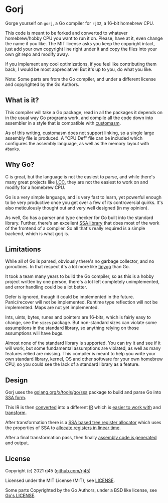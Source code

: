 # Gorj

Gorge yourself on `gorj`, a Go compiler for `rj32`, a 16-bit homebrew CPU.

This code is meant to be forked and converted to whatever homebrew/hobby CPU you want to run it on. Please, have at it, even change the name if you like. The MIT license asks you keep the copyright intact, just add your own copyright line right under it and copy the files into your own git repo and modify away.

If you implement any cool optimizations, if you feel like contributing them back, I would be most appreciative! But it's up to you, do what you like.

Note: Some parts are from the Go compiler, and under a different license and copyrighted by the Go Authors.

## What is it?

This compiler will take a Go package, read in all the packages it depends on in the usual way Go programs work, and compile all the code down into assembler in a style that is compatible with [customasm](https://github.com/hlorenzi/customasm).

As of this writing, customasm does not support linking, so a single large assembly file is produced. A "CPU Def" file can be included which configures the assembly language, as well as the memory layout with `#bank`s.

## Why Go?

C is great, but the language is not the easiest to parse, and while there's many great projects like [LCC](https://github.com/drh/lcc), they are not the easiest to work on and modify for a homebrew CPU.

Go is a very simple language, and is very fast to learn, yet powerful enough to be very productive once you get over a few of its controversial quirks. It's also meticulously thought out and very well designed (in my opinion).

As well, Go has a parser and type checker for Go built into the standard library. Further, there's an excellent [SSA library](https://golang.org/x/tools/go/ssa) that does most of the work of the frontend of a compiler. So all that's really required is a simple backend, which is what gorj is.

## Limitations

While all of Go is parsed, obviously there's no garbage collector, and no goroutines. In that respect it's a lot more like [tinygo](https://tinygo.org/) than Go.

It took a team many years to build the Go compiler, so as this is a hobby project written by one person, there's a lot left completely unimplemented, and error handling could be a lot better.

Defer is ignored, though it could be implemented in the future. Panic/recover will not be implemented. Runtime type reflection will not be implemented. Maps are not yet implemented.

Ints, uints, bytes, runes and pointers are 16-bits, which is fairly easy to change, see the `sizes` package. But non-standard sizes can violate some assumptions in the standard library, so anything relying on those assumptions will have bugs.

Almost none of the standard library is supported. You can try it and see if it will work, but some fundamental assumptions are violated, as well as many features relied are missing. This compiler is meant to help you write your own standard library, kernel, OS and other software for your own homebrew CPU, so you could see the lack of a standard library as a feature.

## Design

Gorj uses the [golang.org/x/tools/go/ssa](https://golang.org/x/tools/go/ssa) package to build and parse Go into [SSA form](https://en.wikipedia.org/wiki/Static_single_assignment_form).

This IR is then [converted](./parser) into a different [IR](./ir) which is [easier to work with](https://www.hpl.hp.com/techreports/Compaq-DEC/WRL-2000-2.html) and [transform](./xform).

After transformation there is a [SSA based tree register allocator](./regalloc) which uses the properties of SSA to [allocate registers in linear time](https://compilers.cs.uni-saarland.de/projects/ssara/).

After a final transformation pass, then finally [assembly code is generated](./codegen) and output.

## License

Copyright (c) 2021 rj45 ([github.com/rj45](https://github.com/rj45))

Licensed under the MIT License (MIT), see [LICENSE](./LICENSE).

Some parts Copyrighted by the Go Authors, under a BSD like license, see [Go's LICENSE](https://github.com/golang/go/blob/666fc173c02ff3004ac9ef867aa4eec7e243dde3/LICENSE).
